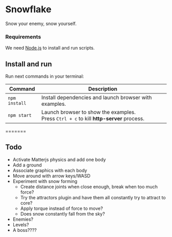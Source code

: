 # Snowflake

Snow your enemy, snow yourself. 

### Requirements

We need [Node.js](https://nodejs.org) to install and run scripts.

## Install and run

Run next commands in your terminal:

| Command | Description |
|---------|-------------|
| `npm install` | Install dependencies and launch browser with examples.|
| `npm start` | Launch browser to show the examples. <br> Press `Ctrl + c` to kill **http-server** process. |
=======

## Todo

* Activate Matterjs physics and add one body
* Add a ground
* Associate graphics with each body
* Move around with arrow keys/WASD 
* Experiment with snow forming
	* Create distance joints when close enough, break when too much force?
	* Try the attractors plugin and have them all constantly try to attract to core?
	* Apply torque instead of force to move? 
	* Does snow constantly fall from the sky? 
* Enemies?
* Levels?
* A boss????